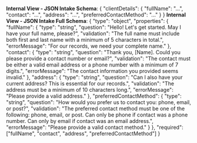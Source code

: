 **Internal View - JSON Intake Schema**:
{
"clientDetails": {
"fullName": "...",
"contact": "...",
"address": "...",
"preferredContactMethod": "..."
}
}
**Internal View - JSON Intake Full Schema**:
{
"type": "object",
"properties": {
"fullName": {
"type": "string",
"question": "Hello! Let's get started. May I have your full name, please?",
"validation": "The full name must include both first and last name with a minimum of 5 characters in total.",
"errorMessage": "For our records, we need your complete name."
},
"contact": {
"type": "string",
"question": "Thank you, [Name]. Could you please provide a contact number or email?",
"validation": "The contact must be either a valid email address or a phone number with a minimum of 7 digits.",
"errorMessage": "The contact information you provided seems invalid."
},
"address": {
"type": "string",
"question": "Can I also have your current address? This is essential for our records.",
"validation": "The address must be a minimum of 10 characters long.",
"errorMessage": "Please provide a valid address."
},
"preferredContactMethod": {
"type": "string",
"question": "How would you prefer us to contact you: phone, email, or post?",
"validation": "The preferred contact method must be one of the following: phone, email, or post. Can only be phone if contact was a phone number. Can only by email if contact was an email address.",
"errorMessage": "Please provide a valid contact method."
}
},
"required": ["fullName", "contact", "address", "preferredContactMethod"]
}
